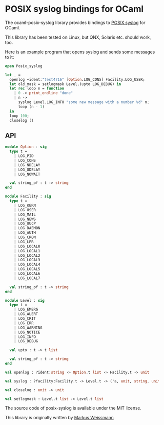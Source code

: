 # POSIX syslog bindings for OCaml

The ocaml-posix-syslog library provides bindings to [POSIX syslog](http://pubs.opengroup.org/onlinepubs/009695399/basedefs/syslog.h.html) for OCaml.

This library has been tested on Linux, but QNX, Solaris etc. should work, too.

Here is an example program that opens syslog and sends some messages to it:
```ocaml
open Posix_syslog

let _ =
  openlog ~ident:"test4716" [Option.LOG_CONS] Facility.LOG_USER;
  let old_mask = setlogmask Level.(upto LOG_DEBUG) in
  let rec loop n = function
    | 0 -> print_endline "done"
    | n ->
      syslog Level.LOG_INFO "some new message with a number %d" n;
      loop (n - 1)
  in
  loop 100;
  closelog ()
```

## API
```ocaml
module Option : sig
  type t =
    | LOG_PID
    | LOG_CONS
    | LOG_NDELAY
    | LOG_ODELAY
    | LOG_NOWAIT

  val string_of : t -> string
end

module Facility : sig
  type t =
    | LOG_KERN
    | LOG_USER
    | LOG_MAIL
    | LOG_NEWS
    | LOG_UUCP
    | LOG_DAEMON
    | LOG_AUTH
    | LOG_CRON
    | LOG_LPR
    | LOG_LOCAL0
    | LOG_LOCAL1
    | LOG_LOCAL2
    | LOG_LOCAL3
    | LOG_LOCAL4
    | LOG_LOCAL5
    | LOG_LOCAL6
    | LOG_LOCAL7

  val string_of : t -> string
end

module Level : sig
  type t =
    | LOG_EMERG
    | LOG_ALERT
    | LOG_CRIT
    | LOG_ERR
    | LOG_WARNING
    | LOG_NOTICE
    | LOG_INFO
    | LOG_DEBUG

  val upto : t -> t list

  val string_of : t -> string
end

val openlog : ?ident:string -> Option.t list -> Facility.t -> unit

val syslog : ?facility:Facility.t -> Level.t -> ('a, unit, string, unit) format4 -> 'a

val closelog : unit -> unit

val setlogmask : Level.t list -> Level.t list
```

The source code of posix-syslog is available under the MIT license.

This library is originally written by [Markus Weissmann](http://www.mweissmann.de/)

